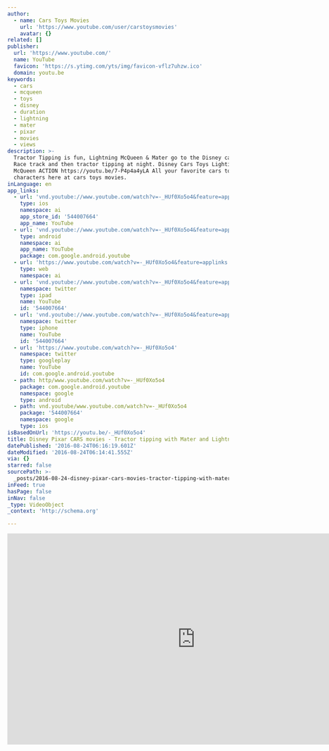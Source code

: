 ```yaml
---
author:
  - name: Cars Toys Movies
    url: 'https://www.youtube.com/user/carstoysmovies'
    avatar: {}
related: []
publisher:
  url: 'https://www.youtube.com/'
  name: YouTube
  favicon: 'https://s.ytimg.com/yts/img/favicon-vflz7uhzw.ico'
  domain: youtu.be
keywords:
  - cars
  - mcqueen
  - toys
  - disney
  - duration
  - lightning
  - mater
  - pixar
  - movies
  - views
description: >-
  Tractor Tipping is fun, Lightning McQueen & Mater go to the Disney cars toys
  Race track and then tractor tipping at night. Disney Cars Toys Lighting
  McQueen ACTION https://youtu.be/7-P4p4a4yLA All your favorite cars toys
  characters here at cars toys movies.
inLanguage: en
app_links:
  - url: 'vnd.youtube://www.youtube.com/watch?v=-_HUf0Xo5o4&feature=applinks'
    type: ios
    namespace: ai
    app_store_id: '544007664'
    app_name: YouTube
  - url: 'vnd.youtube://www.youtube.com/watch?v=-_HUf0Xo5o4&feature=applinks'
    type: android
    namespace: ai
    app_name: YouTube
    package: com.google.android.youtube
  - url: 'https://www.youtube.com/watch?v=-_HUf0Xo5o4&feature=applinks'
    type: web
    namespace: ai
  - url: 'vnd.youtube://www.youtube.com/watch?v=-_HUf0Xo5o4&feature=applinks'
    namespace: twitter
    type: ipad
    name: YouTube
    id: '544007664'
  - url: 'vnd.youtube://www.youtube.com/watch?v=-_HUf0Xo5o4&feature=applinks'
    namespace: twitter
    type: iphone
    name: YouTube
    id: '544007664'
  - url: 'https://www.youtube.com/watch?v=-_HUf0Xo5o4'
    namespace: twitter
    type: googleplay
    name: YouTube
    id: com.google.android.youtube
  - path: http/www.youtube.com/watch?v=-_HUf0Xo5o4
    package: com.google.android.youtube
    namespace: google
    type: android
  - path: vnd.youtube/www.youtube.com/watch?v=-_HUf0Xo5o4
    package: '544007664'
    namespace: google
    type: ios
isBasedOnUrl: 'https://youtu.be/-_HUf0Xo5o4'
title: Disney Pixar CARS movies - Tractor tipping with Mater and Lightning McQueen
datePublished: '2016-08-24T06:16:19.601Z'
dateModified: '2016-08-24T06:14:41.555Z'
via: {}
starred: false
sourcePath: >-
  _posts/2016-08-24-disney-pixar-cars-movies-tractor-tipping-with-mater-and-li.md
inFeed: true
hasPage: false
inNav: false
_type: VideoObject
_context: 'http://schema.org'

---
```

<iframe src="https://cdn.embedly.com/widgets/media.html?src=https%3A%2F%2Fwww.youtube.com%2Fembed%2F-_HUf0Xo5o4%3Ffeature%3Doembed&amp;url=http%3A%2F%2Fwww.youtube.com%2Fwatch%3Fv%3D-_HUf0Xo5o4&amp;image=https%3A%2F%2Fi.ytimg.com%2Fvi%2F-_HUf0Xo5o4%2Fhqdefault.jpg&amp;key=b7d04c9b404c499eba89ee7072e1c4f7&amp;type=text%2Fhtml&amp;schema=youtube" width="854" height="480" scrolling="no" frameborder="0" allowfullscreen="" style=""></iframe>